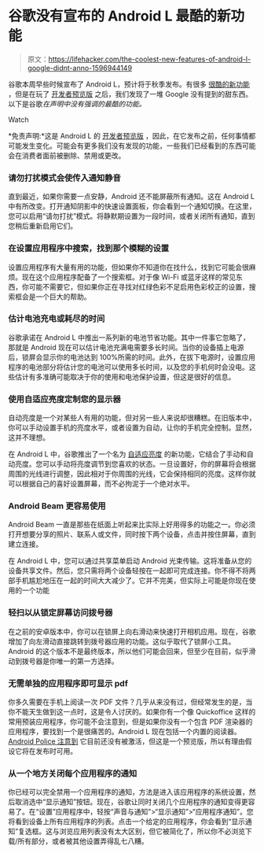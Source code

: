 # 谷歌没有宣布的 Android L 最酷的新功能

> 原文：<https://lifehacker.com/the-coolest-new-features-of-android-l-google-didnt-anno-1596944149>

谷歌本周早些时候宣布了 Android L，预计将于秋季发布。有很多 [很酷的新功能](https://lifehacker.com/updating-all-the-new-stuff-in-androids-l-release-prev-1595928268) ，但是在玩了 [开发者预览版](http://lifehacker.com/how-to-install-the-android-l-developer-preview-on-your-1596531372) 之后，我们发现了一堆 Google 没有提到的甜东西。以下是谷歌*在声明中没有强调的最酷的功能。*

Watch

*免责声明:*这是 Android L 的 [开发者预览版](http://lifehacker.com/how-to-install-the-android-l-developer-preview-on-your-1596531372) ，因此，在它发布之前，任何事情都可能发生变化。可能会有更多我们没有发现的功能，一些我们已经看到的东西可能会在消费者面前被删除、禁用或更改。

### 请勿打扰模式会使传入通知静音

直到最近，如果你需要一点安静，Android 还不能屏蔽所有通知。这在 Android L 中有所改变。打开通知阴影中的快速设置面板，你会看到一个通知切换。在这里，您可以启用“请勿打扰”模式。将静默期设置为一段时间，或者关闭所有通知，直到您稍后重新启用它们。

### 在设置应用程序中搜索，找到那个模糊的设置

设置应用程序有大量有用的功能，但如果你不知道你在找什么，找到它可能会很麻烦。现在这个应用程序配备了一个搜索框。对于像 Wi-Fi 或蓝牙这样的常见东西，你可能不需要它，但如果你正在寻找对红绿色彩不足启用色彩校正的设置，搜索框会是一个巨大的帮助。

### 估计电池充电或耗尽的时间

谷歌承诺在 Android L 中推出一系列新的电池节省功能。其中一件事它忽略了，那就是 Android 现在可以估计电池充满电需要多长时间。当你的设备插上电源后，锁屏会显示你的电池达到 100%所需的时间。此外，在拔下电源时，设置应用程序的电池部分将估计您的电池可以使用多长时间，以及您的手机何时会没电。这些估计有多准确可能取决于你的使用和电池保护设置，但这是很好的信息。

### 使用自适应亮度定制您的显示器

自动亮度是一个对某些人有用的功能，但对另一些人来说却很糟糕。在旧版本中，你可以手动设置手机的亮度水平，或者设置为自动，让你的手机完全控制。显然，这并不理想。

在 Android L 中，谷歌推出了一个名为 [自适应亮度](http://www.androidpolice.com/2014/06/26/android-l-feature-spotlight-auto-brightness-is-gone-adaptive-brightness-takes-its-place/) 的新功能，它结合了手动和自动亮度。您可以手动将亮度调节到您喜欢的状态。一旦设置好，你的屏幕将会根据周围的光线进行调整，因此相对于你周围的光线，它会保持相同的亮度。这样你就可以根据自己的喜好设置屏幕，而不必拘泥于一个绝对水平。

### Android Beam 更容易使用

Android Beam 一直是那些在纸面上听起来比实际上好用得多的功能之一。你必须打开想要分享的照片、联系人或文件，同时按下两个设备，点击并按住屏幕，直到建立连接。

在 Android L 中，您可以通过共享菜单启动 Android 光束传输。这将准备从您的设备共享文件。然后，您只需将两个设备轻按在一起即可完成连接。你不得不将两部手机尴尬地压在一起的时间大大减少了。它并不完美，但实际上可能是你现在使用的一个功能

### 轻扫以从锁定屏幕访问拨号器

在之前的安卓版本中，你可以在锁屏上向右滑动来快速打开相机应用。现在，谷歌增加了向左滑动直接跳转到拨号器应用的功能。这似乎取代了锁屏小工具。Android 的这个版本不是最终版本，所以他们可能会回来，但至少在目前，似乎滑动到拨号器是你唯一的第一方选择。

### 无需单独的应用程序即可显示 pdf

你多久需要在手机上阅读一次 PDF 文件？几乎从来没有过，但经常发生的是，当你不能天生做到这一点时，这是令人讨厌的。如果你有一个像 Quickoffice 这样的常用预装应用程序，你可能不会注意到，但是如果你没有一个包含 PDF 渲染器的应用程序，要找到一个是很痛苦的。Android L 现在包括一个内置的阅读器。 [Android Police 注意到](http://www.androidpolice.com/2014/06/26/android-l-feature-spotlight-android-finally-gets-native-pdf-rendering-via-the-new-pdfrenderer-api/) 它目前还没有被激活，但这是一个预览版，所以有理由假设它将在发布时可用。

### 从一个地方关闭每个应用程序的通知

你已经可以完全禁用一个应用程序的通知，方法是进入该应用程序的系统设置，然后取消选中“显示通知”按钮。现在，谷歌让同时关闭几个应用程序的通知变得更容易了。在“设置”应用程序中，轻按“声音与通知”>“显示通知”>“应用程序通知”。您将看到设备上所有应用程序的列表。点击一个给定的应用程序，你会看到“显示通知”复选框。这与浏览应用列表没有太大区别，但它被简化了，所以你不必浏览下载/所有部分，或者被其他设置弄得乱七八糟。